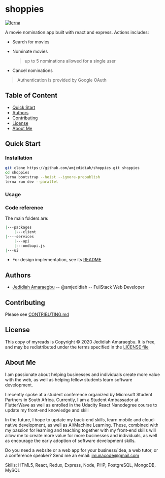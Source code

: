 # shoppies

<!--
TODO: Add project logo
<img src="#" />

TODO: Add Codacy Badge
-->

[![lerna](https://img.shields.io/badge/maintained%20with-lerna-cc00ff.svg)](https://lerna.js.org/)

A movie nomination app built with react and express.
Actions includes:

- Search for movies

- Nominate movies

  > up to 5 nominations allowed for a single user

- Cancel nominations

> Authentication is provided by Google OAuth

## Table of Content

- [Quick Start](#quick-start)
- [Authors](#authors)
- [Contributing](#contributing)
- [License](#license)
- [About Me](#about-me)

## Quick Start

### Installation

```bash
git clone https://github.com/amjedidiah/shoppies.git shoppies
cd shoppies
lerna bootstrap --hoist --ignore-prepublish
lerna run dev --parallel
```

### Usage

<!-- TODO: Update demo video link -->
<!-- Watch this short [demo video]() of how to use the app. -->

### Code reference

The main folders are:

```bash
|---packages
    |---client
|----services
    |---api
    |---omdbapi.js
|---ui
```

- For design implementation, see its [README](ui/bootstrap/README.md)

## Authors

- [Jedidiah Amaraegbu](https://github.com/amjedidiah) -- @amjedidiah -- FullStack Web Developer

## Contributing

Please see [CONTRIBUTING.md](CONTRIBUTING.md)

## License

This copy of myreads is Copyright © 2020 Jedidiah Amaraegbu. It is free, and may be redistributed under the terms specified in the [LICENSE file](LICENSE)

## About Me

I am passionate about helping businesses and individuals create more value with the web, as well as helping fellow students learn software development.

I recently spoke at a student conference organized by Microsoft Student Partners in South Africa. Currently, I am a Student Ambassador at FlutterWave as well as enrolled in the Udacity React Nanodegree course to update my front-end knowledge and skill

In the future, I hope to update my back-end skills, learn mobile and cloud-native development, as well as AI/Machine Learning. These, combined with my passion for learning and teaching together with my front-end skills will allow me to create more value for more businesses and individuals, as well as encourage the early adoption of software development skills.

Do you need a website or a web app for your business/idea, a web tutor, or a conference speaker?
Send me an email: imunacode@gmail.com

Skills: HTML5, React, Redux, Express, Node, PHP, PostgreSQL, MongoDB, MySQL
